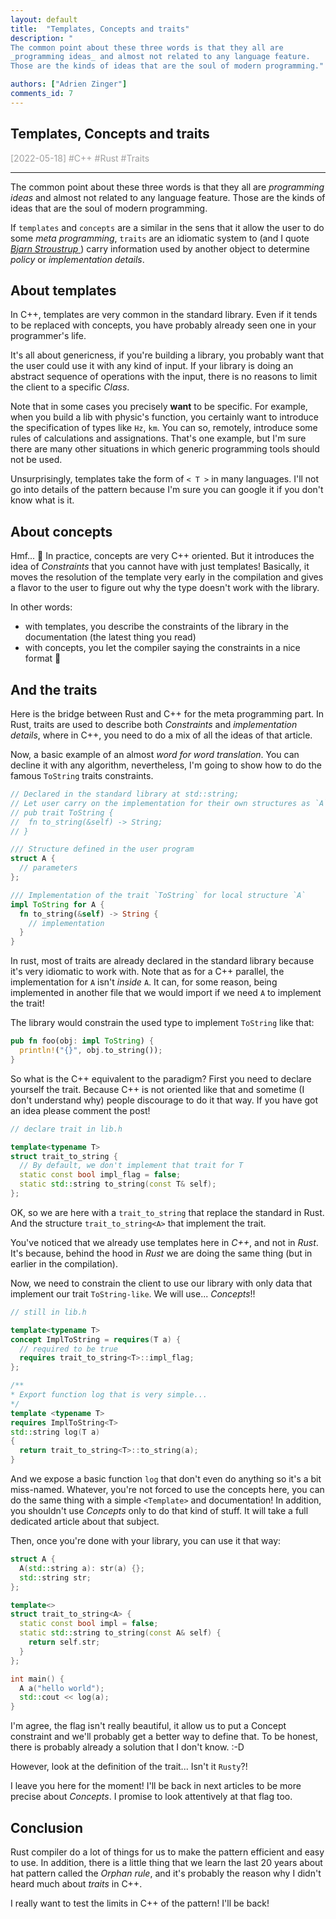```yaml
---
layout: default
title:  "Templates, Concepts and traits"
description: "
The common point about these three words is that they all are
_programming ideas_ and almost not related to any language feature.
Those are the kinds of ideas that are the soul of modern programming."

authors: ["Adrien Zinger"]
comments_id: 7
---
```


## Templates, Concepts and traits
<span style="color: #A0A0A0">[2022-05-18] \#C++ \#Rust \#Traits

---



The common point about these three words is that they all are
_programming ideas_ and almost not related to any language feature.
Those are the kinds of ideas that are the soul of modern programming.

If `templates` and `concepts` are a similar in the sens that it allow
the user to do some _meta programming_, `traits` are an idiomatic system
to (and I quote <u> _Bjarn Stroustrup_ </u>) carry information used by
another object to determine _policy_ or _implementation details_.

## About templates

In C++, templates are very common in the standard library. Even if it
tends to be replaced with concepts, you have probably already seen one
in your programmer's life.

It's all about genericness, if you're building a library, you probably
want that the user could use it with any kind of input. If your library
is doing an abstract sequence of operations with the input, there is no
reasons to limit the client to a specific _Class_.

Note that in some cases you precisely **want** to be
specific. For example, when you build a lib with physic's function, you
certainly want to introduce the specification of types like `Hz`, `km`.
You can so, remotely, introduce some rules of calculations and
assignations. That's one example, but I'm sure there are many
other situations in which generic programming tools should not be used.

Unsurprisingly, templates take the form of `< T >` in many
languages. I'll not go into details of the pattern because I'm sure you
can google it if you don't know what is it.

## About concepts

Hmf... 😬 In practice, concepts are very C++ oriented. But it introduces
the idea of _Constraints_ that you cannot have with just templates!
Basically, it moves the resolution of the template very early in the
compilation and gives a flavor to the user to figure out why the type
doesn't work with the library.

In other words:

- with templates, you describe the constraints of the library in the
    documentation (the latest thing you read)
- with concepts, you let the compiler saying the constraints in a nice
    format 🙅

## And the traits

Here is the bridge between Rust and C++ for the meta programming part.
In Rust, traits are used to describe both _Constraints_ and
_implementation details_, where in C++, you need to do a mix of all the
ideas of that article.

Now, a basic example of an almost _word for word translation_. You can
decline it with any algorithm, nevertheless, I'm going to show how to do
the famous `ToString` traits constraints.

```rust
// Declared in the standard library at std::string;
// Let user carry on the implementation for their own structures as `A`
// pub trait ToString {
// 	fn to_string(&self) -> String;
// }

/// Structure defined in the user program
struct A {
  // parameters
};

/// Implementation of the trait `ToString` for local structure `A`
impl ToString for A {
  fn to_string(&self) -> String {
    // implementation
  }
}
```

In rust, most of traits are already declared in the standard library
because it's very idiomatic to work with. Note that as for a C++
parallel, the implementation for `A` isn't _inside_ `A`. It can, for
some reason, being implemented in another file that we would import if
we need `A` to implement the trait!

The library would constrain the used type to implement `ToString` like
that:

```rust
pub fn foo(obj: impl ToString) {
  println!("{}", obj.to_string());
}
```

So what is the C++ equivalent to the paradigm? First you need to declare
yourself the trait. Because C++ is not oriented like that and sometime
(I don't understand why) people discourage to do it that way. If you
have got an idea please comment the post!

```cpp
// declare trait in lib.h

template<typename T>
struct trait_to_string {
  // By default, we don't implement that trait for T
  static const bool impl_flag = false;
  static std::string to_string(const T& self);
};
```

OK, so we are here with a `trait_to_string` that replace the standard in
Rust. And the structure `trait_to_string<A>` that implement the trait.

You've noticed that we already use templates here in _C++_, and not in
_Rust_. It's because, behind the hood in _Rust_ we are doing the same thing
(but in earlier in the compilation).

Now, we need to constrain the client to use our library with only data
that implement our trait `ToString-like`. We will use... _Concepts_!!


```cpp
// still in lib.h

template<typename T>
concept ImplToString = requires(T a) {
  // required to be true
  requires trait_to_string<T>::impl_flag;
};

/**
* Export function log that is very simple...
*/
template <typename T>
requires ImplToString<T>
std::string log(T a)
{
  return trait_to_string<T>::to_string(a);
}
```

And we expose a basic function `log` that don't even do anything so it's
a bit miss-named. Whatever, you're not forced to use the concepts here,
you can do the same thing with a simple `<Template>` and documentation!
In addition, you shouldn't use _Concepts_ only to do that kind of stuff.
It will take a full dedicated article about that subject.

Then, once you're done with your library, you can use it that way:

```cpp
struct A {
  A(std::string a): str(a) {};
  std::string str;
};

template<>
struct trait_to_string<A> {
  static const bool impl = false;
  static std::string to_string(const A& self) {
    return self.str;
  }
};

int main() {
  A a("hello world");
  std::cout << log(a);
}
```

I'm agree, the flag isn't really beautiful, it allow us to put a Concept
constraint and we'll probably get a better way to define that. To be
honest, there is probably already a solution that I don't know. :-D

However, look at the definition of the trait... Isn't it `Rusty`?!

I leave you here for the moment! I'll be back in next articles to be
more precise about _Concepts_. I promise to look attentively at that
flag too.

## Conclusion
Rust compiler do a lot of things for us to make the pattern efficient
and easy to use. In addition, there is a little thing that we learn the
last 20 years about hat pattern called the _Orphan rule_, and it's
probably the reason why I didn't heard much about _traits_ in C++.

I really want to test the limits in C++ of the pattern! I'll be back!

